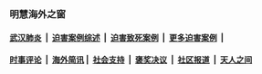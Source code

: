 
### 明慧海外之窗

####  [武汉肺炎](indexes/365.md?t=01221400) &nbsp;|&nbsp;  [迫害案例综述](indexes/328.md?t=01221400) &nbsp;|&nbsp; [迫害致死案例](indexes/277.md?t=01221400)  &nbsp;|&nbsp; [更多迫害案例](indexes/81.md?t=01221400)  &nbsp;|&nbsp; 
####  [时事评论](indexes/251.md?t=01221400) &nbsp;|&nbsp; [海外简讯](indexes/245.md?t=01221400)&nbsp;|&nbsp;  [社会支持](indexes/140.md?t=01221400) &nbsp;|&nbsp; [褒奖决议](indexes/282.md?t=01221400) &nbsp;|&nbsp; [社区报道](indexes/91.md?t=01221400)  &nbsp;|&nbsp; [天人之间](indexes/78.md?t=01221400) 

